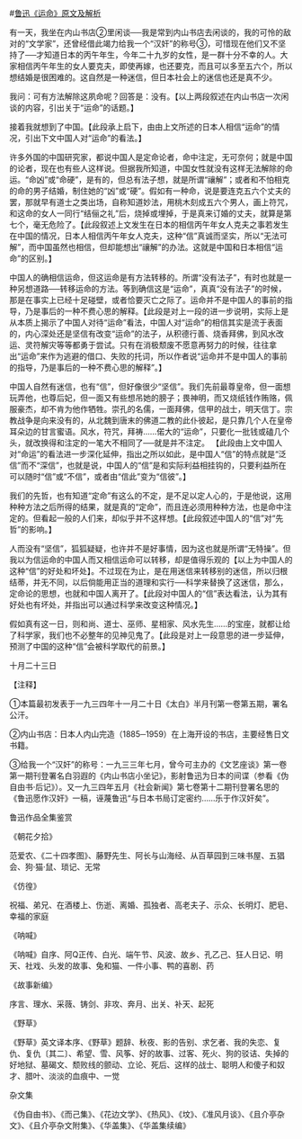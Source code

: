#[鲁迅《运命》原文及解析](https://www.vrrw.net/wx/8595.html)

有一天，我坐在内山书店②里闲谈──我是常到内山书店去闲谈的，我的可怜的敌对的“文学家”，还曾经借此竭力给我一个“汉奸”的称号③，可惜现在他们又不坚持了──才知道日本的丙午年生，今年二十九岁的女性，是一群十分不幸的人。大家相信丙午年生的女人要克夫，即使再嫁，也还要克，而且可以多至五六个，所以想结婚是很困难的。这自然是一种迷信，但日本社会上的迷信也还是真不少。

我问：可有方法解除这夙命呢？回答是：没有。【以上两段叙述在内山书店一次闲谈的内容，引出关于“运命”的话题。】

接着我就想到了中国。【此段承上启下，由由上文所述的日本人相信“运命”的情况，引出下文中国人对“运命”的看法。】



许多外国的中国研究家，都说中国人是定命论者，命中注定，无可奈何；就是中国的论者，现在也有些人这样说。但据我所知道，中国女性就没有这样无法解除的命运。“命凶”或“命硬”，是有的，但总有法子想，就是所谓“禳解”；或者和不怕相克的命的男子结婚，制住她的“凶”或“硬”。假如有一种命，说是要连克五六个丈夫的罢，那就早有道士之类出场，自称知道妙法，用桃木刻成五六个男人，画上符咒，和这命的女人一同行“结俪之礼”后，烧掉或埋掉，于是真来订婚的丈夫，就算是第七个，毫无危险了。【此段叙述上文发生在日本的相信丙午年女人克夫之事若发生在中国的情况，日本人相信丙午年女人克夫，这种“信”真诚而坚实，所以“无法可解”，而中国虽然也相信，但却能想出“禳解”的办法。这就是中国和日本相信“运命”的区别。】

中国人的确相信运命，但这运命是有方法转移的。所谓“没有法子”，有时也就是一种另想道路──转移运命的方法。等到确信这是“运命”，真真“没有法子”的时候，那是在事实上已经十足碰壁，或者恰要灭亡之际了。运命并不是中国人的事前的指导，乃是事后的一种不费心思的解释。【此段是对上一段的进一步说明，实际上是从本质上揭示了中国人对待“运命”看法，中国人对“运命”的相信其实是流于表面的，内心深处还是坚信有改变“运命”的法子，从积德行善、烧香拜佛，到风水改运、灵符解灾等等都勇于尝试。只有在消极颓废不愿意再努力的时候，往往拿出“运命”来作为逃避的借口、失败的托词，所以作者说“运命并不是中国人的事前的指导，乃是事后的一种不费心思的解释”。】

中国人自然有迷信，也有“信”，但好像很少“坚信”。我们先前最尊皇帝，但一面想玩弄他，也尊后妃，但一面又有些想吊她的膀子；畏神明，而又烧纸钱作贿赂，佩服豪杰，却不肯为他作牺牲。崇孔的名儒，一面拜佛，信甲的战士，明天信丁。宗教战争是向来没有的，从北魏到唐末的佛道二教的此仆彼起，是只靠几个人在皇帝耳朵边的甘言蜜语。风水，符咒，拜祷……偌大的“运命”，只要化一批钱或磕几个头，就改换得和注定的一笔大不相同了──就是并不注定。 【此段由上文中国人对“命运”的看法进一步深化延伸，指出之所以如此，是中国人“信”的特点就是“泛信”而不“深信”，也就是说，中国人的“信”是和实际利益相挂钩的，只要利益所在可以随时“信”或“不信”，或者由“信此”变为“信彼”。】

我们的先哲，也有知道“定命”有这么的不定，是不足以定人心的，于是他说，这用种种方法之后所得的结果，就是真的“定命”，而且连必须用种种方法，也是命中注定的。但看起一般的人们来，却似乎并不这样想。【此段叙述中国人的“信”对“先哲”的影响。】

人而没有“坚信”，狐狐疑疑，也许并不是好事情，因为这也就是所谓“无特操”。但我以为信运命的中国人而又相信运命可以转移，却是值得乐观的【以上为中国人的这种“信”的好处和坏处】。不过现在为止，是在用迷信来转移别的迷信，所以归根结蒂，并无不同，以后倘能用正当的道理和实行──科学来替换了这迷信，那么，定命论的思想，也就和中国人离开了。【此段对中国人的“信”表达看法，认为其有好处也有坏处，并指出可以通过科学来改变这种情况。】

假如真有这一日，则和尚、道士、巫师、星相家、风水先生……的宝座，就都让给了科学家，我们也不必整年的见神见鬼了。【此段是对上一段意思的进一步延伸，预测了中国的这种“信”会被科学取代的前景。】

十月二十三日



【注释】

①本篇最初发表于一九三四年十一月二十日《太白》半月刊第一卷第五期，署名公汗。

②内山书店：日本人内山完造（1885─1959）在上海开设的书店，主要经售日文书籍。

③给我一个“汉奸”的称号：一九三三年七月，曾今可主办的《文艺座谈》第一卷第一期刊登署名白羽遐的《内山书店小坐记》，影射鲁迅为日本的间谍（参看《伪自由书·后记》）。又一九三四年五月《社会新闻》第七卷第十二期刊登署名思的《鲁迅愿作汉奸》一稿，诬蔑鲁迅“与日本书局订定密约……乐于作汉奸矣”。

鲁迅作品全集鉴赏

《朝花夕拾》

范爱农、《二十四孝图》、藤野先生、阿长与山海经、从百草园到三味书屋、五猖会、狗·猫·鼠、琐记、无常

《仿徨》

祝福、弟兄、在酒楼上、伤逝、离婚、孤独者、高老夫子、示众、长明灯、肥皂、幸福的家庭

《呐喊》

《呐喊》自序、阿Q正传、白光、端午节、风波、故乡、孔乙己、狂人日记、明天、社戏、头发的故事、兔和猫、一件小事、鸭的喜剧、药

《故事新编》

序言、理水、采薇、铸剑、非攻、奔月、出关、补天、起死

《野草》

《野草》英文译本序、《野草》题辞、秋夜、影的告别、求乞者、我的失恋、复仇、复仇〔其二〕、希望、雪、风筝、好的故事、过客、死火、狗的驳诘、失掉的好地狱、墓碣文、颓败线的颤动、立论、死后、这样的战士、聪明人和傻子和奴才、腊叶、淡淡的血痕中、一觉

杂文集

《伪自由书》、《而己集》、《花边文学》、《热风》、《坟》、《准风月谈》、《且介亭杂文》、《且介亭杂文附集》、《华盖集》、《华盖集续编》

